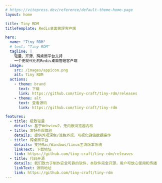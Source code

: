 ```yaml
---
# https://vitepress.dev/reference/default-theme-home-page
layout: home

title: Tiny RDM
titleTemplate: Redis桌面管理客户端

hero:
  name: "Tiny RDM"
  # text: "Tiny RDM"
  tagline: |
    轻量、开源、跨桌面平台支持
    一个更现代化的Redis桌面管理客户端
  image:
    src: /images/appicon.png
    alt: Tiny RDM
  actions:
    - theme: brand
      text: 下载
      link: https://github.com/tiny-craft/tiny-rdm/releases
    - theme: alt
      text: 查看源码
      link: https://github.com/tiny-craft/tiny-rdm

features:
  - title: 极致轻量
    details: 基于Webview2，无内嵌浏览器内核
  - title: 友好外观体验
    details: 提供外观深色/浅色外观，可视化键值数据操作
  - title: 跨桌面平台
    details: 支持Mac/Windows/Linux主流版本系统
    linkText: 下载地址
    link: https://github.com/tiny-craft/tiny-rdm/releases
  - title: 代码开源
    details: 我们致力于制作安全可靠的软件，本软件完全开源，用户可放心使用和传播
    linkText: 源码地址
    link: https://github.com/tiny-craft/tiny-rdm
---
```

